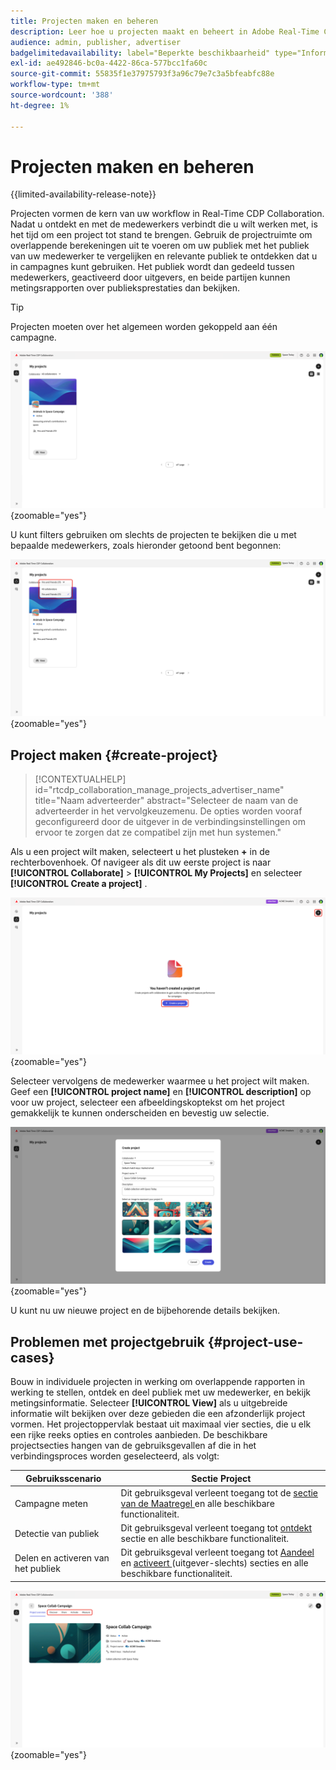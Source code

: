 ```yaml
---
title: Projecten maken en beheren
description: Leer hoe u projecten maakt en beheert in Adobe Real-Time CDP Collaboration
audience: admin, publisher, advertiser
badgelimitedavailability: label="Beperkte beschikbaarheid" type="Informative" url="https://helpx.adobe.com/legal/product-descriptions/real-time-customer-data-platform-collaboration.html newtab=true"
exl-id: ae492846-bc0a-4422-86ca-577bcc1fa60c
source-git-commit: 55835f1e37975793f3a96c79e7c3a5bfeabfc88e
workflow-type: tm+mt
source-wordcount: '388'
ht-degree: 1%

---
```


# Projecten maken en beheren

{{limited-availability-release-note}}

Projecten vormen de kern van uw workflow in Real-Time CDP Collaboration. Nadat u ontdekt en met de medewerkers verbindt die u wilt werken met, is het tijd om een project tot stand te brengen. Gebruik de projectruimte om overlappende berekeningen uit te voeren om uw publiek met het publiek van uw medewerker te vergelijken en relevante publiek te ontdekken dat u in campagnes kunt gebruiken. Het publiek wordt dan gedeeld tussen medewerkers, geactiveerd door uitgevers, en beide partijen kunnen metingsrapporten over publieksprestaties dan bekijken.

>[!TIP]
>
>Projecten moeten over het algemeen worden gekoppeld aan één campagne.

![ Mening van alle projecten, ongefilterd.](/help/assets/collaborate/manage-view-projects/projects-overview-page.png){zoomable="yes"}

U kunt filters gebruiken om slechts de projecten te bekijken die u met bepaalde medewerkers, zoals hieronder getoond bent begonnen:

![ Gefilterde mening van projecten met één enkele medewerker.](/help/assets/collaborate/manage-view-projects/filtered-project-view.png){zoomable="yes"}

## Project maken {#create-project}

>[!CONTEXTUALHELP]
>id="rtcdp_collaboration_manage_projects_advertiser_name"
>title="Naam adverteerder"
>abstract="Selecteer de naam van de adverteerder in het vervolgkeuzemenu. De opties worden vooraf geconfigureerd door de uitgever in de verbindingsinstellingen om ervoor te zorgen dat ze compatibel zijn met hun systemen."

Als u een project wilt maken, selecteert u het plusteken **+** in de rechterbovenhoek. Of navigeer als dit uw eerste project is naar **[!UICONTROL Collaborate]** > **[!UICONTROL My Projects]** en selecteer **[!UICONTROL Create a project]** .

![ Uitgezocht plus symbool of creeer een project aan opstelling een nieuw project.](/help/assets/collaborate/manage-view-projects/create-project.png){zoomable="yes"}

Selecteer vervolgens de medewerker waarmee u het project wilt maken. Geef een **[!UICONTROL project name]** en **[!UICONTROL description]** op voor uw project, selecteer een afbeeldingskoptekst om het project gemakkelijk te kunnen onderscheiden en bevestig uw selectie.

![ Vereiste opties aan opstelling een nieuw project ](/help/assets/collaborate/manage-view-projects/create-project-required-info.png){zoomable="yes"}

U kunt nu uw nieuwe project en de bijbehorende details bekijken.

## Problemen met projectgebruik {#project-use-cases}

Bouw in individuele projecten in werking om overlappende rapporten in werking te stellen, ontdek en deel publiek met uw medewerker, en bekijk metingsinformatie. Selecteer **[!UICONTROL View]** als u uitgebreide informatie wilt bekijken over deze gebieden die een afzonderlijk project vormen. Het projectoppervlak bestaat uit maximaal vier secties, die u elk een rijke reeks opties en controles aanbieden. De beschikbare projectsecties hangen van de gebruiksgevallen af die in het verbindingsproces worden geselecteerd, als volgt:

| Gebruiksscenario | Sectie Project |
| --- | --- |
| Campagne meten | Dit gebruiksgeval verleent toegang tot de [ sectie van de Maatregel ](/help/guide/collaborate/measure.md) en alle beschikbare functionaliteit. |
| Detectie van publiek | Dit gebruiksgeval verleent toegang tot [ ontdekt ](/help/guide/collaborate/discover.md) sectie en alle beschikbare functionaliteit. |
| Delen en activeren van het publiek | Dit gebruiksgeval verleent toegang tot [ Aandeel ](/help/guide/collaborate/share.md) en [ activeert ](/help/guide/collaborate/activate.md) (uitgever-slechts) secties en alle beschikbare functionaliteit. |

![ de projectweergave met de beschikbare benadrukte secties.](/help/assets/collaborate/manage-view-projects/project-sections.png){zoomable="yes"}
